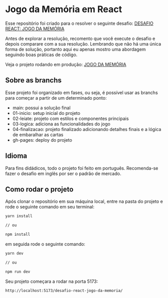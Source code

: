 # Jogo da Memória em React
Esse repositório foi criado para o resolver o seguinte desafio: 
[DESAFIO REACT: JOGO DA MEMÓRIA](https://github.com/RicardoFredes/desafio-react-jogo-da-memoria/blob/main/DESAFIO.md)

Antes de explorar a resolução, recomento que você execute o desafio e depois comparare com a sua resolução. Lembrando que não há uma única forma de solução, portanto aqui eu apenas mostro uma abordagem seguindo boas práticas de código.

Veja o projeto rodando em produção:
[JOGO DA MEMÓRIA](https://ricardofredes.github.io/desafio-react-jogo-da-memoria/)

## Sobre as branchs
Esse projeto foi organizado em fases, ou seja, é possível usar as branchs para começar a partir de um determinado ponto:

- main: possui a solução final
- 01-inicio: setup inicial do projeto
- 02-leiate: projeto com estilos e componentes principais
- 03-logica: adiciona as funcionalidades do jogo
- 04-finalizacao: projeto finalizado adicionando detalhes finais e a lógica de embaralhar as cartas
- gh-pages: deploy do projeto

## Idioma
Para fins didádicos, todo o projeto foi feito em português. Recomenda-se fazer o desafio em inglês por ser o padrão de mercado.

## Como rodar o projeto

Após clonar o repositório em sua máquina local, entre na pasta do projeto e rode o seguinte comando em seu terminal:

```bash
yarn install

// ou

npm install
```

em seguida rode o seguinte comando:

```bash
yarn dev

// ou

npm run dev
```

Seu projeto começara a rodar na porta 5173:

```bash
http://localhost:5173/desafio-react-jogo-da-memoria/
```
